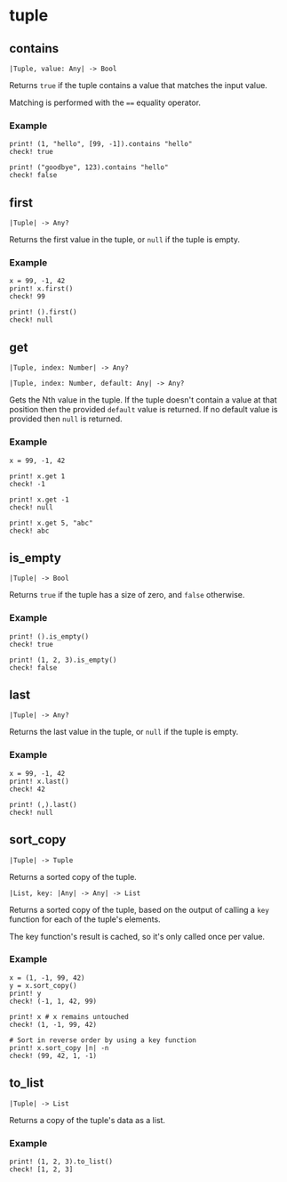 # tuple

## contains

```kototype
|Tuple, value: Any| -> Bool
```

Returns `true` if the tuple contains a value that matches the input value.

Matching is performed with the `==` equality operator.

### Example

```koto
print! (1, "hello", [99, -1]).contains "hello"
check! true

print! ("goodbye", 123).contains "hello"
check! false
```

## first

```kototype
|Tuple| -> Any?
```

Returns the first value in the tuple, or `null` if the tuple is empty.

### Example

```koto
x = 99, -1, 42
print! x.first()
check! 99

print! ().first()
check! null
```

## get

```kototype
|Tuple, index: Number| -> Any?
```
```kototype
|Tuple, index: Number, default: Any| -> Any?
```

Gets the Nth value in the tuple.
If the tuple doesn't contain a value at that position then the provided `default`
value is returned. If no default value is provided then `null` is returned.

### Example

```koto
x = 99, -1, 42

print! x.get 1
check! -1

print! x.get -1
check! null

print! x.get 5, "abc"
check! abc
```

## is_empty

```kototype
|Tuple| -> Bool
```

Returns `true` if the tuple has a size of zero, and `false` otherwise.

### Example

```koto
print! ().is_empty()
check! true

print! (1, 2, 3).is_empty()
check! false
```

## last

```kototype
|Tuple| -> Any?
```

Returns the last value in the tuple, or `null` if the tuple is empty.

### Example

```koto
x = 99, -1, 42
print! x.last()
check! 42

print! (,).last()
check! null
```

## sort_copy

```kototype
|Tuple| -> Tuple
```

Returns a sorted copy of the tuple.

```kototype
|List, key: |Any| -> Any| -> List
```

Returns a sorted copy of the tuple, based on the output of calling a `key`
function for each of the tuple's elements.

The key function's result is cached, so it's only called once per value.

### Example

```koto
x = (1, -1, 99, 42)
y = x.sort_copy()
print! y
check! (-1, 1, 42, 99)

print! x # x remains untouched
check! (1, -1, 99, 42)

# Sort in reverse order by using a key function
print! x.sort_copy |n| -n
check! (99, 42, 1, -1)
```

## to_list

```kototype
|Tuple| -> List
```

Returns a copy of the tuple's data as a list.

### Example

```koto
print! (1, 2, 3).to_list()
check! [1, 2, 3]
```
